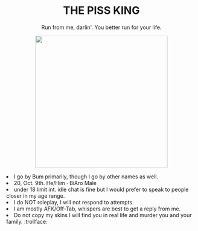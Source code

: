 <h1 align="center">THE PISS KING</h1>
<p align="center">  Run from me, darlin'. You better run for your life.
<p align="center"> <img src="https://files.catbox.moe/g5r3d5.png" width="350"> 
<li>I go by Bum primarily, though I go by other names as well. </li>
<li>20, Oct. 9th. He/Him ∙ BiAro Male</li>
<li>under 18 limit int. idle chat is fine but I would prefer to speak to people closer in my age range.</li>
<li>I do NOT roleplay, I will not respond to attempts.<br>
<li>I am mostly AFK/Off-Tab, whispers are best to get a reply from me.</li>
<li>Do not copy my skins I will find you in real life and murder you and your family. :trollface: </li>
</p>
